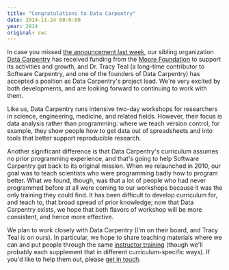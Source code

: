 ```yaml
---
title: "Congratulations to Data Carpentry"
date: 2014-11-24 08:0:00
year: 2014
original: swc
---
```

<p>
  In case you missed <a href="http://datacarpentry.github.io/blog/2014/11/05/announce/">the announcement last week</a>,
  our sibling organization <a href="http://datacarpentry.org/">Data Carpentry</a>
  has received funding from the <a href="http://www.moore.org/">Moore Foundation</a>
  to support its activities and growth,
  and Dr. Tracy Teal
  (a long-time contributor to Software Carpentry, and one of the founders of Data Carpentry)
  has accepted a position as Data Carpentry's project lead.
  We're very excited by both developments,
  and are looking forward to continuing to work with them.
</p>
<p>
  Like us,
  Data Carpentry runs intensive two-day workshops
  for researchers in science, engineering, medicine, and related fields.
  However,
  their focus is data analysis rather than programming:
  where we teach version control,
  for example,
  they show people how to get data out of spreadsheets
  and into tools that better support reproducible research.
</p>
<p>
  Another significant difference is that Data Carpentry's curriculum assumes no prior programming experience,
  and that's going to help Software Carpentry get back to its original mission.
  When we relaunched in 2010,
  our goal was to teach scientists who were programming badly
  how to program better.
  What we found,
  though,
  was that a lot of people who had never programmed before at all
  were coming to our workshops
  because it was the only training they could find.
  It has been difficult to develop curriculum for,
  and teach to,
  that broad spread of prior knowledge;
  now that Data Carpentry exists,
  we hope that both flavors of workshop will be more consistent,
  and hence more effective.
</p>
<p>
  We plan to work closely with Data Carpentry
  (I'm on their board, and Tracy Teal is on ours).
  In particular,
  we hope to share teaching materials where we can
  and put people through the same <a href="{{site.training_url}}">instructor training</a>
  (though we'll probably each supplement that in different curriculum-specific ways).
  If you'd like to help them out,
  please <a href="http://datacarpentry.org/contact.html">get in touch</a>.
</p>

